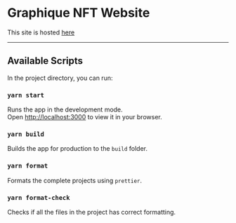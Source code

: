 # Graphique NFT Website

This site is hosted [here](https://sad-nightingale-600888.netlify.app/)

---

## Available Scripts

In the project directory, you can run:

### `yarn start`

Runs the app in the development mode.\
Open [http://localhost:3000](http://localhost:3000) to view it in your browser.

### `yarn build`

Builds the app for production to the `build` folder.

### `yarn format`

Formats the complete projects using `prettier`.

### `yarn format-check`

Checks if all the files in the project has correct formatting.
